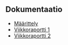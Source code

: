 ## Dokumentaatio

* [Määrittely](dokumentaatio/maarittely.md)
* [Viikkoraportti 1](dokumentaatio/viikkoraportti_1.md)
* [Viikkoraportti 2](dokumentaatio/viikkoraportti_2.md)
